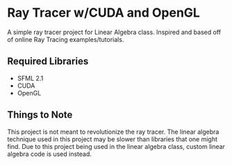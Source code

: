 # Ray Tracer w/CUDA and OpenGL #
A simple ray tracer project for Linear Algebra class.
Inspired and based off of online Ray Tracing examples/tutorials.

## Required Libraries ##
* SFML 2.1
* CUDA
* OpenGL

## Things to Note ##
This project is not meant to revolutionize the ray tracer.
The linear algebra technique used in this project may be slower than libraries that one might find. Due to this project being
used in the linear algebra class, custom linear algebra code is used instead.